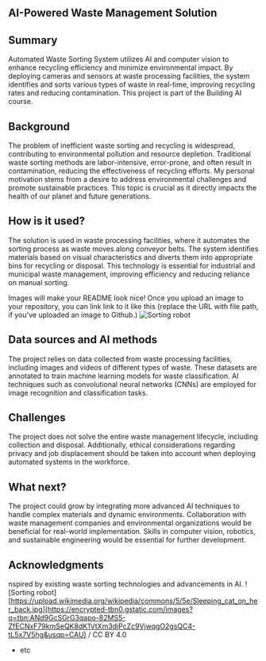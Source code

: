 <!-- This is the markdown template for the final project of the Building AI course, 
created by Reaktor Innovations and University of Helsinki. 
Copy the template, paste it to your GitHub README and edit! -->

## AI-Powered Waste Management Solution



## Summary

Automated Waste Sorting System utilizes AI and computer vision to enhance recycling efficiency and minimize environmental impact. By deploying cameras and sensors at waste processing facilities, the system identifies and sorts various types of waste in real-time, improving recycling rates and reducing contamination. This project is part of the Building AI course.


## Background

The problem of inefficient waste sorting and recycling is widespread, contributing to environmental pollution and resource depletion. Traditional waste sorting methods are labor-intensive, error-prone, and often result in contamination, reducing the effectiveness of recycling efforts. My personal motivation stems from a desire to address environmental challenges and promote sustainable practices. This topic is crucial as it directly impacts the health of our planet and future generations.


## How is it used?

The solution is used in waste processing facilities, where it automates the sorting process as waste moves along conveyor belts. The system identifies materials based on visual characteristics and diverts them into appropriate bins for recycling or disposal. This technology is essential for industrial and municipal waste management, improving efficiency and reducing reliance on manual sorting.

Images will make your README look nice!
Once you upload an image to your repository, you can link link to it like this (replace the URL with file path, if you've uploaded an image to Github.)
![Sorting robot]([https://upload.wikimedia.org/wikipedia/commons/5/5e/Sleeping_cat_on_her_back.jpg](https://encrypted-tbn0.gstatic.com/images?q=tbn:ANd9GcSGrG3qapo-82MS5-ZfECNxF79kmSeQK8dK1VtXm3djPcZc9VjwqgO2gsQC4-tL5x7V5hg&usqp=CAU))


## Data sources and AI methods
The project relies on data collected from waste processing facilities, including images and videos of different types of waste. These datasets are annotated to train machine learning models for waste classification. AI techniques such as convolutional neural networks (CNNs) are employed for image recognition and classification tasks.


## Challenges

The project does not solve the entire waste management lifecycle, including collection and disposal. Additionally, ethical considerations regarding privacy and job displacement should be taken into account when deploying automated systems in the workforce.

## What next?

The project could grow by integrating more advanced AI techniques to handle complex materials and dynamic environments. Collaboration with waste management companies and environmental organizations would be beneficial for real-world implementation. Skills in computer vision, robotics, and sustainable engineering would be essential for further development.


## Acknowledgments

nspired by existing waste sorting technologies and advancements in AI.
![Sorting robot][https://upload.wikimedia.org/wikipedia/commons/5/5e/Sleeping_cat_on_her_back.jpg](https://encrypted-tbn0.gstatic.com/images?q=tbn:ANd9GcSGrG3qapo-82MS5-ZfECNxF79kmSeQK8dK1VtXm3djPcZc9VjwqgO2gsQC4-tL5x7V5hg&usqp=CAU)
 / CC BY 4.0
* etc
